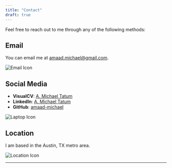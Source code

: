 ```yaml
---
title: "Contact"
draft: true
---
```


Feel free to reach out to me through any of the following methods:

## Email
You can email me at [amaad.michael@gmail.com](mailto:amaad.michael@gmail.com).

![Email Icon](/images/stephen-harlan-NYTa57zrmQ0-unsplash.jpg#center)

## Social Media
- **VisualCV**: [A. Michael Tatum](https://my.visualcv.com/michaeltatum/)
- **LinkedIn**: [A. Michael Tatum](https://www.linkedin.com/in/amaadmichael/)
- **GitHub**: [amaad-michael](https://github.com/amaad-michael/)

![Laptop Icon](/images/nail-gilfanov-TuyneoFacJg-unsplash.jpg#center)

## Location
I am based in the Austin, TX metro area.

![Location Icon](/images/daniel-l-wIKlZf8Jg4c-unsplash.jpg#center)

---
